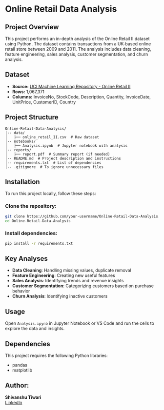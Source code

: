 # Online Retail Data Analysis

## Project Overview

This project performs an in-depth analysis of the Online Retail II dataset using Python. The dataset contains transactions from a UK-based online retail store between 2009 and 2011. The analysis includes data cleaning, feature engineering, sales analysis, customer segmentation, and churn analysis.

## Dataset

- **Source:** [UCI Machine Learning Repository - Online Retail II](https://archive.ics.uci.edu/dataset/502/online+retail+ii)
- **Rows:** 1,067,371
- **Columns:** InvoiceNo, StockCode, Description, Quantity, InvoiceDate, UnitPrice, CustomerID, Country

## Project Structure

```
Online-Retail-Data-Analysis/
│-- data/
│   ├── online_retail_II.csv  # Raw dataset
│-- notebooks/
│   ├── Analysis.ipynb  # Jupyter notebook with analysis
│-- reports/
│   ├── report.pdf  # Summary report (if needed)
│-- README.md  # Project description and instructions
│-- requirements.txt  # List of dependencies
│-- .gitignore  # To ignore unnecessary files
```

## Installation

To run this project locally, follow these steps:

### Clone the repository:
```bash
git clone https://github.com/your-username/Online-Retail-Data-Analysis.git
cd Online-Retail-Data-Analysis
```

### Install dependencies:
```bash
pip install -r requirements.txt
```

## Key Analyses

- **Data Cleaning**: Handling missing values, duplicate removal
- **Feature Engineering**: Creating new useful features
- **Sales Analysis**: Identifying trends and revenue insights
- **Customer Segmentation**: Categorizing customers based on purchase behavior
- **Churn Analysis**: Identifying inactive customers

## Usage

Open `Analysis.ipynb` in Jupyter Notebook or VS Code and run the cells to explore the data and insights.

## Dependencies

This project requires the following Python libraries:

- pandas
- matplotlib

## Author:
**Shivanshu Tiwari**  
[LinkedIn](https://www.linkedin.com/in/shivanshu2407/)
